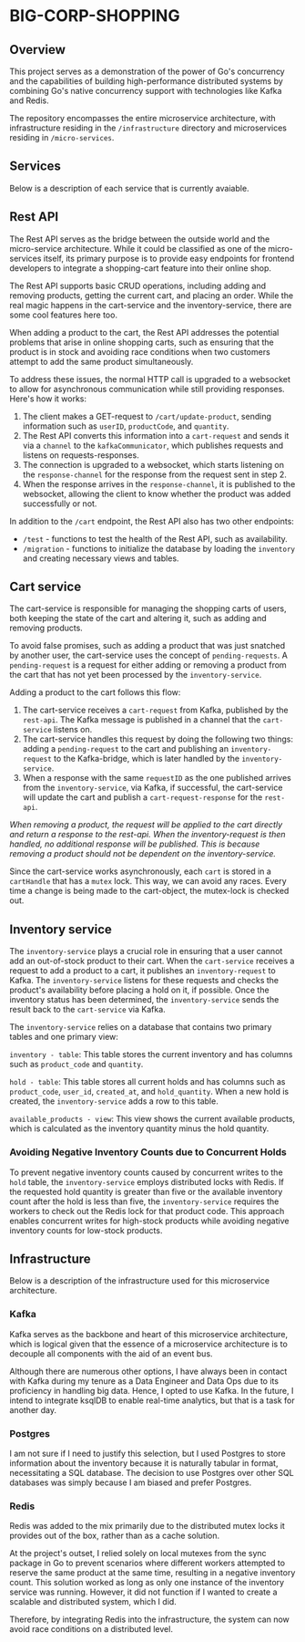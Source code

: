 # BIG-CORP-SHOPPING
## Overview
This project serves as a demonstration of the power of Go's concurrency and the capabilities of building high-performance distributed systems by combining Go's native concurrency support with technologies like Kafka and Redis.

The repository encompasses the entire microservice architecture, with infrastructure residing in the `/infrastructure` directory and microservices residing in `/micro-services`.

## Services
Below is a description of each service that is currently avaiable.

## Rest API

The Rest API serves as the bridge between the outside world and the micro-service architecture. While it could be classified as one of the micro-services itself, its primary purpose is to provide easy endpoints for frontend developers to integrate a shopping-cart feature into their online shop.

The Rest API supports basic CRUD operations, including adding and removing products, getting the current cart, and placing an order. While the real magic happens in the cart-service and the inventory-service, there are some cool features here too.

When adding a product to the cart, the Rest API addresses the potential problems that arise in online shopping carts, such as ensuring that the product is in stock and avoiding race conditions when two customers attempt to add the same product simultaneously.

To address these issues, the normal HTTP call is upgraded to a websocket to allow for asynchronous communication while still providing responses. Here's how it works:

1. The client makes a GET-request to `/cart/update-product`, sending information such as `userID`, `productCode`, and `quantity`.
2. The Rest API converts this information into a `cart-request` and sends it via a `channel` to the `kafkaCommunicator`, which publishes requests and listens on requests-responses.
3. The connection is upgraded to a websocket, which starts listening on the `response-channel` for the response from the request sent in step 2.
4. When the response arrives in the `response-channel`, it is published to the websocket, allowing the client to know whether the product was added successfully or not.

In addition to the `/cart` endpoint, the Rest API also has two other endpoints:
- `/test` - functions to test the health of the Rest API, such as availability.
- `/migration` - functions to initialize the database by loading the `inventory` and creating necessary views and tables.


## Cart service
The cart-service is responsible for managing the shopping carts of users, both keeping the state of the cart and altering it, such as adding and removing products.

To avoid false promises, such as adding a product that was just snatched by another user, the cart-service uses the concept of `pending-requests`. A `pending-request` is a request for either adding or removing a product from the cart that has not yet been processed by the `inventory-service`.

Adding a product to the cart follows this flow:

1. The cart-service receives a `cart-request` from Kafka, published by the `rest-api`. The Kafka message is published in a channel that the `cart-service` listens on.
2. The cart-service handles this request by doing the following two things: adding a `pending-request` to the cart and publishing an `inventory-request` to the Kafka-bridge, which is later handled by the `inventory-service`.
3. When a response with the same `requestID` as the one published arrives from the `inventory-service`, via Kafka, if successful, the cart-service will update the cart and publish a `cart-request-response` for the `rest-api`.

_When removing a product, the request will be applied to the cart directly and return a response to the rest-api. When the inventory-request is then handled, no additional response will be published. This is because removing a product should not be dependent on the inventory-service._

Since the cart-service works asynchronously, each `cart` is stored in a `cartHandle` that has a `mutex` lock. This way, we can avoid any races. Every time a change is being made to the cart-object, the mutex-lock is checked out.



## Inventory service
The `inventory-service` plays a crucial role in ensuring that a user cannot add an out-of-stock product to their cart. When the `cart-service` receives a request to add a product to a cart, it publishes an `inventory-request` to Kafka. The `inventory-service` listens for these requests and checks the product's availability before placing a hold on it, if possible. Once the inventory status has been determined, the `inventory-service` sends the result back to the `cart-service` via Kafka.

The `inventory-service` relies on a database that contains two primary tables and one primary view:

`inventory - table`: This table stores the current inventory and has columns such as `product_code` and `quantity`.

`hold - table`: This table stores all current holds and has columns such as `product_code`, `user_id`, `created_at`, and `hold_quantity`. When a new hold is created, the `inventory-service` adds a row to this table.

`available_products - view`: This view shows the current available products, which is calculated as the inventory quantity minus the hold quantity.

### Avoiding Negative Inventory Counts due to Concurrent Holds

To prevent negative inventory counts caused by concurrent writes to the `hold` table, the `inventory-service` employs distributed locks with Redis. If the requested hold quantity is greater than five or the available inventory count after the hold is less than five, the `inventory-service` requires the workers to check out the Redis lock for that product code. This approach enables concurrent writes for high-stock products while avoiding negative inventory counts for low-stock products.

## Infrastructure
Below is a description of the infrastructure used for this microservice architecture.

### Kafka
Kafka serves as the backbone and heart of this microservice architecture, which is logical given that the essence of a microservice architecture is to decouple all components with the aid of an event bus.

Although there are numerous other options, I have always been in contact with Kafka during my tenure as a Data Engineer and Data Ops due to its proficiency in handling big data. Hence, I opted to use Kafka. In the future, I intend to integrate ksqlDB to enable real-time analytics, but that is a task for another day.

### Postgres
I am not sure if I need to justify this selection, but I used Postgres to store information about the inventory because it is naturally tabular in format, necessitating a SQL database. The decision to use Postgres over other SQL databases was simply because I am biased and prefer Postgres.

### Redis
Redis was added to the mix primarily due to the distributed mutex locks it provides out of the box, rather than as a cache solution.

At the project's outset, I relied solely on local mutexes from the sync package in Go to prevent scenarios where different workers attempted to reserve the same product at the same time, resulting in a negative inventory count. This solution worked as long as only one instance of the inventory service was running. However, it did not function if I wanted to create a scalable and distributed system, which I did.

Therefore, by integrating Redis into the infrastructure, the system can now avoid race conditions on a distributed level.

